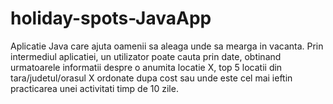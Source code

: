# holiday-spots-JavaApp

Aplicatie Java care ajuta oamenii sa aleaga unde sa mearga in vacanta.
Prin intermediul aplicatiei, un utilizator poate cauta prin date,
obtinand urmatoarele informatii despre o anumita locatie X, top 5
locatii din tara/judetul/orasul X ordonate dupa cost sau unde este
cel mai ieftin practicarea unei activitati timp de 10 zile.
